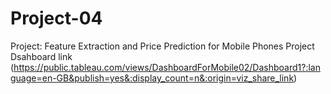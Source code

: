 # Project-04
Project: Feature Extraction and Price Prediction for Mobile Phones
Project Dsahboard link (https://public.tableau.com/views/DashboardForMobile02/Dashboard1?:language=en-GB&publish=yes&:display_count=n&:origin=viz_share_link)

